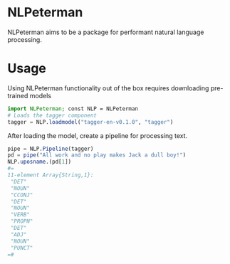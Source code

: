 # NLPeterman

NLPeterman aims to be a package for performant natural language processing.

# Usage

Using NLPeterman functionality out of the box requires downloading pre-trained models
```julia
import NLPeterman; const NLP = NLPeterman
# Loads the tagger component
tagger = NLP.loadmodel("tagger-en-v0.1.0", "tagger")
```

After loading the model, create a pipeline for processing text.
```julia
pipe = NLP.Pipeline(tagger)
pd = pipe("All work and no play makes Jack a dull boy!")
NLP.uposname.(pd[1])
#=
11-element Array{String,1}:
 "DET"  
 "NOUN" 
 "CCONJ"
 "DET"  
 "NOUN" 
 "VERB" 
 "PROPN"
 "DET"  
 "ADJ"  
 "NOUN" 
 "PUNCT"
=#
```
